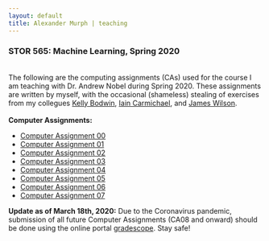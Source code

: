 ```yaml
---
layout: default
title: Alexander Murph | teaching
---
```

<div class="teaching">
<h3>STOR 565: Machine Learning, Spring 2020</h3><br>
    The following are the computing assignments (CAs) used for the course I am teaching with Dr. Andrew Nobel during Spring 2020.  These assignments are written by myself, with the occasional (shameless) stealing of exercises from my collegues <a href="https://www.kelly-bodwin.com/">Kelly Bodwin</a>,  <a href="https://idc9.github.io/">Iain Carmichael</a>, and <a href="http://jdwilson-statistics.com/">James Wilson</a>.<br>
    <br>
    <strong>Computer Assignments:</strong>
<ul>
    <li>
    <a id="raw-url" href="https://raw.githubusercontent.com/sirmurphalot/sirmurphalot.github.io/master/_assignments/CA00.zip">Computer Assignment 00</a>
  </li>
  <li>
    <a id="raw-url" href="https://raw.githubusercontent.com/sirmurphalot/sirmurphalot.github.io/master/_assignments/CA01.zip">Computer Assignment 01</a>
  </li>
  <li>
    <a id="raw-url" href="https://raw.githubusercontent.com/sirmurphalot/sirmurphalot.github.io/master/_assignments/CA02.zip">Computer Assignment 02</a>
  </li>
    <li>
    <a id="raw-url" href="https://raw.githubusercontent.com/sirmurphalot/sirmurphalot.github.io/master/_assignments/CA03.zip">Computer Assignment 03</a>
  </li>
    <li>
    <a id="raw-url" href="https://raw.githubusercontent.com/sirmurphalot/sirmurphalot.github.io/master/_assignments/CA04.zip">Computer Assignment 04</a>
  </li>
    <li>
    <a id="raw-url" href="https://raw.githubusercontent.com/sirmurphalot/sirmurphalot.github.io/master/_assignments/CA05.zip">Computer Assignment 05</a>
  </li>
    <li>
    <a id="raw-url" href="https://raw.githubusercontent.com/sirmurphalot/sirmurphalot.github.io/master/_assignments/CA06.zip">Computer Assignment 06</a>
  </li>
    <li>
    <a id="raw-url" href="https://raw.githubusercontent.com/sirmurphalot/sirmurphalot.github.io/master/_assignments/CA07.zip">Computer Assignment 07</a>
  </li>
  </ul>
<b>Update as of March 18th, 2020:</b>
    Due to the Coronavirus pandemic, submission of all future Computer Assignments (CA08 and onward) should be done using the online portal <a href="https://www.gradescope.com/">gradescope</a>.  Stay safe!
<br>
<!--
<h3>Peer-reviewed Conferences</h3>
<ul>
  <li>
    <a href="https://scholar.google.com/citations?user=nPuXokoAAAAJ&hl=en">Mining Approximate Acyclic Schemes from Relations Abstract</a><br>
    Batya Kenig, Pranay Mundra, Guna Prasaad, Babak Salimi, Dan Suciu<br>
    <i>To appear in SIGMOD 2020</i>
  </li>
  <br>
  <li>
    <a href="https://arxiv.org/pdf/1803.11328.pdf">Scaling Ordered Stream Processing on Shared-Memory Multicores</a><br>
    Guna Prasaad, G. Ramalingam, Kaushik Rajan<br>
    <i> Proc. BIRTE 2019 (VLDB Workshop)</i> 
  </li>
  <br>
  <li>
    <a href="{{site.url}}assets/faster-cpr-sigmod19.pdf">Concurrent Prefix Recovery: Performing CPR on a Database</a><br>
    Guna Prasaad, Badrish Chandramouli, Donald Kossman<br>
    <i>Proc. SIGMOD 2019</i> <b> (Best of SIGMOD 2019) </b> <br>
  </li>
  <br>
  <li>
    <a href="https://dl.acm.org/citation.cfm?id=3275564">FASTER: An Embedded Concurrent Key-Value Store for State Management</a><br>
    Badrish Chandramouli, Guna Prasaad, Donald Kossmann, Justin Levandoski, James Hunter, Mike Barnett <br>
    <i> Proc. VLDB 2018 (Demo) </i> <br>
  </li>
  <br>
  <li>
    <a href="https://dl.acm.org/citation.cfm?id=3196898">FASTER: A Concurrent Key-Value Store with In-Place Updates</a><br>
    Badrish Chandramouli, Guna Prasaad, Donald Kossmann, Justin Levandoski, James Hunter, Mike Barnett <br>
    <i> Proc. SIGMOD 2018 </i> <br>
  </li>
  <br>
  <li>
  <a href="http://rd.springer.com/chapter/10.1007%2F978-3-319-18117-2_16">Automated Linguistic Personalization of Targeted Marketing Messages Mining User-generated Text on Social Media</a> <br>
    Rishiraj Saha Roy, Aishwarya Padmakumar, Guna Prasaad Jeganthan, Ponnurangam Kumaraguru <br>
  <i>Proc. CICLing 2015, Springer LNCS</i> <b>(Best Paper)</b> <br>
  </li>
</ul>
<br>
  <h3>Patents</h3>
<ul>
  <li>
    <a href="https://www.microsoft.com/en-us/research/project/faster/">FASTER Key-Value Store System</a><br>
    Badrish Chandramouli, Guna Prasaad, Donald Kossmann, Justin Levandoski, James Hunter, Mike Barnett <br>
    <i> USPTO Appl. No. 15/917,352, filed on 9 Mar 2018</i>
  </li>
  <br>
  <li>
  <a href="http://www.freepatentsonline.com/y2016/0171560.html">Linguistic Personalization of Messages for Targeted Campaigns</a> <br>
    Rishiraj Saha Roy, Guna Prasaad Jeganathan, Aishwarya Padmakumar, Ponnurangam Kumaraguru <br>
  <i>USPTO Appl. No. 14/566,181, filed on 10 Dec 2014</i>
  </li>
</ul>
-->
</div>
